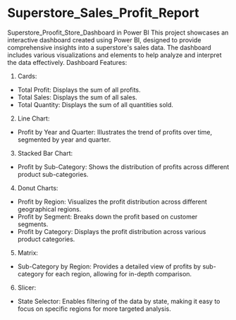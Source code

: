 # Superstore_Sales_Profit_Report
Superstore_Proofit_Store_Dashboard in Power BI
This project showcases an interactive dashboard created using Power BI, designed to provide comprehensive insights into a superstore's sales data. The dashboard includes various visualizations and elements to help analyze and interpret the data effectively.
Dashboard Features:
1. Cards:
- Total Profit: Displays the sum of all profits.
- Total Sales: Displays the sum of all sales.
- Total Quantity: Displays the sum of all quantities sold.

2. Line Chart:
- Profit by Year and Quarter: Illustrates the trend of profits over time, segmented by year and quarter.

3. Stacked Bar Chart:
- Profit by Sub-Category: Shows the distribution of profits across different product sub-categories.

4. Donut Charts:
- Profit by Region: Visualizes the profit distribution across different geographical regions.
- Profit by Segment: Breaks down the profit based on customer segments.
- Profit by Category: Displays the profit distribution across various product categories.

5. Matrix:
- Sub-Category by Region: Provides a detailed view of profits by sub-category for each region, allowing for in-depth comparison.

6. Slicer:
- State Selector: Enables filtering of the data by state, making it easy to focus on specific regions for more targeted analysis.
